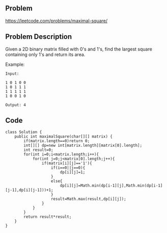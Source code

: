 ## Problem

https://leetcode.com/problems/maximal-square/

## Problem Description

Given a 2D binary matrix filled with 0's and 1's, find the largest square containing only 1's and return its area.

Example:

```
Input:

1 0 1 0 0
1 0 1 1 1
1 1 1 1 1
1 0 0 1 0

Output: 4
```

## Code

```
class Solution {
    public int maximalSquare(char[][] matrix) {
        if(matrix.length==0)return 0;
        int[][] dp=new int[matrix.length][matrix[0].length];
        int result=0;
        for(int i=0;i<matrix.length;i++){
            for(int j=0;j<matrix[0].length;j++){
                if(matrix[i][j]=='1'){
                    if(i==0||j==0){
                        dp[i][j]=1;
                    }
                    else{
                        dp[i][j]=Math.min(dp[i-1][j],Math.min(dp[i-1][j-1],dp[i][j-1]))+1;
                    }
                    result=Math.max(result,dp[i][j]);
                }
            }
        }
        return result*result;
    }
}
```
